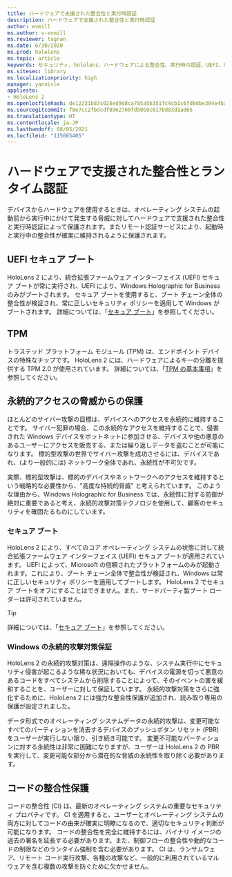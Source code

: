 ```yaml
---
title: ハードウェアで支援された整合性と実行時認証
description: ハードウェアで支援された整合性と実行時認証
author: evmill
ms.author: v-evmill
ms.reviewer: tagran
ms.date: 6/30/2020
ms.prod: hololens
ms.topic: article
keywords: セキュリティ、hololens、ハードウェアによる整合性、実行時の認証、UEFI、UEFI セキュア ブート、セキュア ブート、TPM、脅威保護、Windows の永続的攻撃対策保証、コードの整合性、コードの保護、
ms.sitesec: library
ms.localizationpriority: high
manager: yannisle
appliesto:
- HoloLens 2
ms.openlocfilehash: de12231b87c028ed9d8ca785a5b351fc4cb1c6fd8dbe304e4baaccd6803c5f6a
ms.sourcegitcommit: f8e7cc2fbdcdf8962700fd50b9c017bd83d1ad65
ms.translationtype: HT
ms.contentlocale: ja-JP
ms.lasthandoff: 08/05/2021
ms.locfileid: "115665405"
---
```

# <a name="hardware-backed-integrity-and-runtime-attestation"></a>ハードウェアで支援された整合性とランタイム認証

デバイスからハードウェアを使用するときは、オペレーティング システムの起動前から実行中にかけて発生する脅威に対してハードウェアで支援された整合性と実行時認証によって保護されます。またリモート認証サービスにより、起動時と実行中の整合性が確実に維持されるように保護されます。

## <a name="uefi-secure-boot"></a>UEFI セキュア ブート

HoloLens 2 により、統合拡張ファームウェア インターフェイス (UEFI) セキュア ブートが常に実行され、UEFI により、Windows Holographic for Business のみがブートされます。
セキュア ブートを使用すると、ブート チェーン全体の整合性が検証され、常に正しいセキュリティ ポリシーを適用して Windows がブートされます。 詳細については、「[セキュア ブート](/windows-hardware/design/device-experiences/oem-secure-boot)」を参照してください。

## <a name="tpm"></a>TPM

トラステッド プラットフォーム モジュール (TPM) は、エンドポイント デバイスの特殊なチップです。 HoloLens 2 には、ハードウェアによるキーの分離を提供する TPM 2.0 が使用されています。 詳細については、「[TPM の基本事項](/windows/security/information-protection/tpm/tpm-fundamentals)」を参照してください。

## <a name="persistence-access-threat-protection"></a>永続的アクセスの脅威からの保護

ほとんどのサイバー攻撃の目標は、デバイスへのアクセスを永続的に維持することです。 サイバー犯罪の場合、この永続的なアクセスを維持することで、侵害された Windows デバイスをボットネットに参加させる、デバイスや他の悪意のあるユーザーにアクセスを販売する、または繰り返しデータを盗むことが可能になります。 標的型攻撃の世界でサイバー攻撃を成功させるには、デバイスであれ、(より一般的には) ネットワーク全体であれ、永続性が不可欠です。  

実際、標的型攻撃は、標的のデバイスやネットワークへのアクセスを維持するという戦略的な必要性から、"高度な持続的脅威" と考えられています。 このような理由から、Windows Holographic for Business では、永続性に対する防御が絶対に重要であると考え、永続的攻撃対策テクノロジを使用して、顧客のセキュリティを確固たるものにしています。

### <a name="secure-boot"></a>セキュア ブート

HoloLens 2 により、すべてのコア オペレーティング システムの状態に対して統合拡張ファームウェア インターフェイス (UEFI) セキュア ブートが適用されています。 UEFI によって、Microsoft の信頼されたプラットフォームのみが起動されます。これにより、ブート チェーン全体で整合性が検証され、Windows は常に正しいセキュリティ ポリシーを適用してブートします。 HoloLens 2 でセキュア ブートをオフにすることはできません。また、サードパーティ製ブート ローダーは許可されていません。

> [!Tip]
> 詳細については、「[セキュア ブート](/windows-hardware/design/device-experiences/oem-secure-boot)」を参照してください。

### <a name="windows-anti-persistence-assurance"></a>Windows の永続的攻撃対策保証

HoloLens 2 の永続的攻撃対策は、遠隔操作のような、システム実行中にセキュリティ侵害が起こるような稀な状況においても、デバイスの電源を切って悪意のあるコードをすべてシステムから削除することによって、そのイベントの害を緩和することを、ユーザーに対して保証しています。 永続的攻撃対策をさらに強化するために、HoloLens 2 には強力な整合性保護が追加され、読み取り専用の保護が設定されました。

データ形式でのオペレーティング システムデータの永続的攻撃は、変更可能なすべてのパーティションを消去するデバイスのプッシュボタン リセット (PBR) をユーザーが実行しない限り、引き続き可能です。 変更不可能なパーティションに対する永続性は非常に困難になりますが、ユーザーは HoloLens 2 の PBR を実行して、変更可能な部分から潜在的な脅威の永続性を取り除く必要があります。

## <a name="code-integrity-protection"></a>コードの整合性保護

コードの整合性 (CI) は、最新のオペレーティング システムの重要なセキュリティ プロパティです。 CI を適用すると、ユーザーとオペレーティング システムの両方に対してコードの由来が確実に明瞭になるので、適切なセキュリティ判断が可能になります。 コードの整合性を完全に維持するには、バイナリ イメージの過去の署名を延長する必要があります。また、制御フローの整合性や動的なコードの制限などのランタイム強制を含む必要があります。 CI は、ランサムウェア、リモート コード実行攻撃、各種の攻撃など、一般的に利用されているマルウェアを含む複数の攻撃を防ぐために欠かせません。
